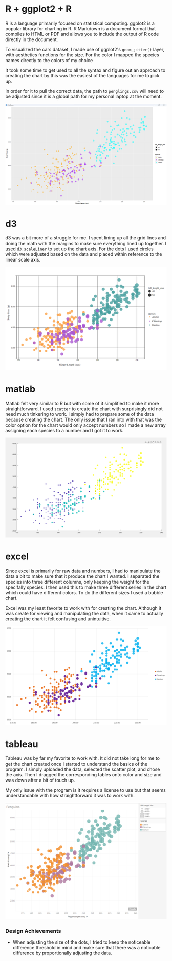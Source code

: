 # R + ggplot2 + R

R is a language primarily focused on statistical computing.
ggplot2 is a popular library for charting in R.
R Markdown is a document format that compiles to HTML or PDF and allows you to include the output of R code directly in the document.

To visualized the cars dataset, I made use of ggplot2's `geom_jitter()` layer, with aesthetics functions for the size. For the color I mapped the species names directly to the colors of my choice 

It took some time to get used to all the syntax and figure out an approach to creating the chart by this was the easiest of the languages for me to pick up.

In order for it to pull the correct data, the path to `penglings.csv` will need to be adjusted since it is a global path for my personal laptop at the moment.

![ggplot2](img/ggplot2.png)

# d3

d3 was a bit more of a struggle for me. I spent lining up all the grid lines and doing the math with the margins to make sure everything lined up together. I used `d3.scaleLiner` to set up the chart axis. For the dots I used circles which were adjusted based on the data and placed within reference to the linear scale axis.

![d3](img/d3.png)

# matlab

Matlab felt very similar to R but with some of it simplified to make it more straightforward. I used `scatter` to create the chart with surprisingly did not need much tinkering to work. I simply had to prepare some of the data because creating the chart. The only issue that I ran into with that was the color option for the chart would only accept numbers so I made a new array assigning each species to a number and I got it to work.

![matlab](img/matlab.png)

# excel

Since excel is primarily for raw data and numbers, I had to manipulate the data a bit to make sure that it produce the chart I wanted. I separated the species into three different columns, only keeping the weight for the specifally species. I then used this to make three different series in the chart which could have different colors. To do the different sizes I used a bubble chart.

Excel was my least favorite to work with for creating the chart. Although it was create for viewing and manipulating the data, when it came to actually creating the chart it felt confusing and unintuitive.

![excel](img/excel.png)

# tableau

Tableau was by far my favorite to work with. It did not take long for me to get the chart created once I started to understand the basics of the program. I simply uploaded the data, selected the scatter plot, and chose the axis. Then I dragged the corresponding tables onto color and size and was down after a bit of touch up.

My only issue with the program is it requires a license to use but that seems understandable with how straightforward it was to work with.

![tableau](img/tableau.png)


### Design Achievements
- When adjusting the size of the dots, I tried to keep the noticeable difference threshold in mind and make sure that there was a noticable difference by proportionally adjusting the data.
